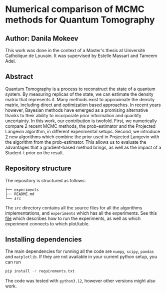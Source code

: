 # Numerical comparison of MCMC methods for Quantum Tomography

## Author: Danila Mokeev

This work was done in the context of a Master's thesis at Université Catholique de Louvain. It was supervised by Estelle Massart and Tameem Adel.
## Abstract
Quantum Tomography is a process to reconstruct the state of a quantum system. By measuring replicas of the state, we can estimate the density matrix that represents it. Many methods exist to approximate the density matrix, including direct and optimization based approaches. In recent years however, Bayesian methods have emerged as a promising alternative thanks to their ability to incorporate prior information and quantify uncertainty. In this work, our contribution is twofold. First, we numerically compare 2 recent MCMC methods, the prob-estimator and the Projected Langevin algorithm, in different experimental setups. Second, we introduce 2 new algorithms which combine the prior used in Projected Langevin with the algorithm from the prob-estimator. This allows us to evaluate the advantages that a gradient-based method brings, as well as the impact of a Student-t prior on the result.


## Repository structure
The repository is structured as follows:
```
├── experiments
├── README.md
└── src
```

The `src` directory contains all the source files for all the algorithms implementations, and `experiments` which has all the experiments. See this [file](experiments/README.md) which describes how to run the experiments, as well as which experiment connects to which plot/table.

## Installing dependencies

The main dependencies for running all the code are `numpy`, `scipy`, `pandas` and `matplotlib`. If they are not available in your current python setup, you can run
```bash
pip install -r requirements.txt
```
The code was tested with `python3.12`, however other versions might also work.